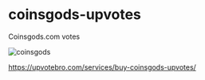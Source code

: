 # coinsgods-upvotes

Coinsgods.com votes


![coinsgods](https://user-images.githubusercontent.com/112619158/187881449-c8386fdc-6e3d-4325-9ee2-56a3c8d79112.jpg)


https://upvotebro.com/services/buy-coinsgods-upvotes/
